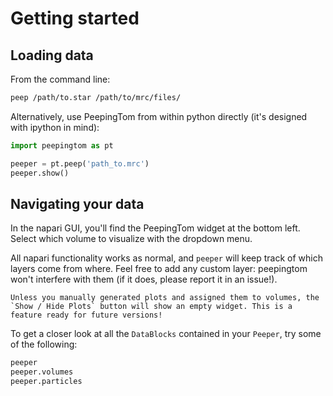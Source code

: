 # Getting started

## Loading data

From the command line:
```bash
peep /path/to.star /path/to/mrc/files/
```

Alternatively, use PeepingTom from within python directly (it's designed with ipython in mind):
```python
import peepingtom as pt

peeper = pt.peep('path_to.mrc')
peeper.show()
```

## Navigating your data
In the napari GUI, you'll find the PeepingTom widget at the bottom left. Select which volume to visualize with the dropdown menu.

All napari functionality works as normal, and `peeper` will keep track of which layers come from where. Feel free to add any custom layer: peepingtom won't interfere with them (if it does, please report it in an issue!).

```{note}
Unless you manually generated plots and assigned them to volumes, the `Show / Hide Plots` button will show an empty widget. This is a feature ready for future versions!
```

To get a closer look at all the `DataBlocks` contained in your `Peeper`, try some of the following:
```python
peeper
peeper.volumes
peeper.particles
```
